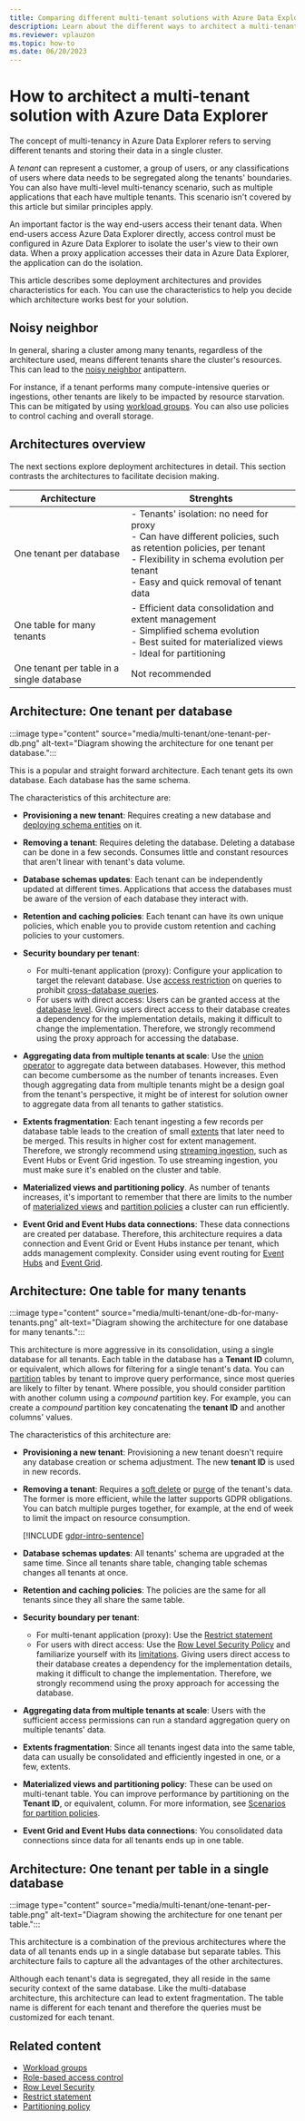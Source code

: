 ```yaml
---
title: Comparing different multi-tenant solutions with Azure Data Explorer
description: Learn about the different ways to architect a multi-tenant solution in Azure Data Explorer.
ms.reviewer: vplauzon
ms.topic: how-to
ms.date: 06/20/2023
---
```

# How to architect a multi-tenant solution with Azure Data Explorer

The concept of multi-tenancy in Azure Data Explorer refers to serving different tenants and storing their data in a single cluster.

A *tenant* can represent a customer, a group of users, or any classifications of users where data needs to be segregated along the tenants' boundaries. You can also have multi-level multi-tenancy scenario, such as multiple applications that each have multiple tenants. This scenario isn't covered by this article but similar principles apply.

An important factor is the way end-users access their tenant data. When end-users access Azure Data Explorer directly, access control must be configured in Azure Data Explorer to isolate the user's view to their own data. When a proxy application accesses their data in Azure Data Explorer, the application can do the isolation.

This article describes some deployment architectures and provides characteristics for each. You can use the characteristics to help you decide which architecture works best for your solution.

## Noisy neighbor

In general, sharing a cluster among many tenants, regardless of the architecture used, means different tenants share the cluster's resources. This can lead to the [noisy neighbor](/azure/architecture/antipatterns/noisy-neighbor/noisy-neighbor) antipattern.

For instance, if a tenant performs many compute-intensive queries or ingestions, other tenants are likely to be impacted by resource starvation. This can be mitigated by using [workload groups](kusto/management/workload-groups.md). You can also use policies to control caching and overall storage.

## Architectures overview

The next sections explore deployment architectures in detail.  This section contrasts the architectures to facilitate decision making.

|Architecture|Strenghts|
|---|---|
|One tenant per database|- Tenants' isolation:  no need for proxy<br />- Can have different policies, such as retention policies, per tenant<br />- Flexibility in schema evolution per tenant<br />- Easy and quick removal of tenant data|
|One table for many tenants|- Efficient data consolidation and extent management<br />- Simplified schema evolution<br />- Best suited for materialized views<br />- Ideal for partitioning|
|One tenant per table in a single database|Not recommended|

## Architecture: One tenant per database

:::image type="content" source="media/multi-tenant/one-tenant-per-db.png" alt-text="Diagram showing the architecture for one tenant per database.":::

This is a popular and straight forward architecture. Each tenant gets its own database. Each database has the same schema.

The characteristics of this architecture are:

* **Provisioning a new tenant**: Requires creating a new database and [deploying schema entities](automated-deploy-overview.md#deploy-schema-entities) on it.

* **Removing a tenant**: Requires deleting the database. Deleting a database can be done in a few seconds. Consumes little and constant resources that aren't linear with tenant's data volume.

* **Database schemas updates**: Each tenant can be independently updated at different times. Applications that access the databases must be aware of the version of each database they interact with.

* **Retention and caching policies**: Each tenant can have its own unique policies, which enable you to provide custom retention and caching policies to your customers.

* **Security boundary per tenant**:
  * For multi-tenant application (proxy): Configure your application to target the relevant database. Use [access restriction](kusto/query/cross-cluster-or-database-queries.md#qualified-names-and-restrict-access-statements) on queries to prohibit [cross-database queries](kusto/query/cross-cluster-or-database-queries.md).
  * For users with direct access: Users can be granted access at the [database level](kusto/access-control/role-based-access-control.md). Giving users direct access to their database creates a dependency for the implementation details, making it difficult to change the implementation. Therefore, we strongly recommend using the proxy approach for accessing the database.

* **Aggregating data from multiple tenants at scale**: Use the [union operator](kusto/query/unionoperator.md) to aggregate data between databases. However, this method can become cumbersome as the number of tenants increases. Even though aggregating data from multiple tenants might be a design goal from the tenant's perspective, it might be of interest for solution owner to aggregate data from all tenants to gather statistics.

* **Extents fragmentation**: Each tenant ingesting a few records per database table leads to the creation of small [extents](kusto/management/extents-overview.md) that later need to be merged. This results in higher cost for extent management. Therefore, we strongly recommend using [streaming ingestion](ingest-data-streaming.md), such as Event Hubs or Event Grid ingestion. To use streaming ingestion, you must make sure it's enabled on the cluster and table.

* **Materialized views and partitioning policy**. As number of tenants increases, it's important to remember that there are limits to the number of [materialized views](kusto/management/materialized-views/materialized-view-overview.md#performance-considerations) and [partition policies](kusto/management/partitioning-policy.md#supported-scenarios) a cluster can run efficiently.

* **Event Grid and Event Hubs data connections**: These data connections are created per database. Therefore, this architecture requires a data connection and Event Grid or Event Hubs instance per tenant, which adds management complexity. Consider using event routing for [Event Hubs](ingest-data-event-hub-overview.md#events-routing) and [Event Grid](ingest-data-event-grid-overview.md#events-routing).

## Architecture: One table for many tenants

:::image type="content" source="media/multi-tenant/one-db-for-many-tenants.png" alt-text="Diagram showing the architecture for one database for many tenants.":::

This architecture is more aggressive in its consolidation, using a single database for all tenants. Each table in the database has a **Tenant ID** column, or equivalent, which allows for filtering for a single tenant's data. You can [partition](kusto/management/partitioning-policy.md) tables by tenant to improve query performance, since most queries are likely to filter by tenant. Where possible, you should consider partition with another column using a *compound* partition key. For example, you can create a *compound* partition key concatenating the **tenant ID** and another columns' values.

The characteristics of this architecture are:

* **Provisioning a new tenant**: Provisioning a new tenant doesn't require any database creation or schema adjustment. The new **tenant ID** is used in new records.

* **Removing a tenant**: Requires a [soft delete](kusto/concepts/data-soft-delete.md) or [purge](kusto/concepts/data-purge.md) of the tenant's data. The former is more efficient, while the latter supports GDPR obligations. You can batch multiple purges together, for example, at the end of week to limit the impact on resource consumption.

    [!INCLUDE [gdpr-intro-sentence](includes/gdpr-intro-sentence.md)]

* **Database schemas updates**: All tenants' schema are upgraded at the same time. Since all tenants share table, changing table schemas changes all tenants at once.

* **Retention and caching policies**: The policies are the same for all tenants since they all share the same table.

* **Security boundary per tenant**:
  * For multi-tenant application (proxy): Use the [Restrict statement](kusto/query/restrictstatement.md)
  * For users with direct access: Use the [Row Level Security Policy](kusto/management/rowlevelsecuritypolicy.md) and familiarize yourself with its [limitations](kusto/management/rowlevelsecuritypolicy.md#limitations). Giving users direct access to their database creates a dependency for the implementation details, making it difficult to change the implementation. Therefore, we strongly recommend using the proxy approach for accessing the database.

* **Aggregating data from multiple tenants at scale**: Users with the sufficient access permissions can run a standard aggregation query on multiple tenants' data.

* **Extents fragmentation**: Since all tenants ingest data into the same table, data can usually be consolidated and efficiently ingested in one, or a few, extents.

* **Materialized views and partitioning policy**: These can be used on multi-tenant table. You can improve performance by partitioning on the **Tenant ID**, or equivalent, column. For more information, see [Scenarios for partition policies](kusto/management/partitioning-policy.md#supported-scenarios).

* **Event Grid and Event Hubs data connections**: You consolidated data connections since data for all tenants ends up in one table.

## Architecture: One tenant per table in a single database

:::image type="content" source="media/multi-tenant/one-tenant-per-table.png" alt-text="Diagram showing the architecture for one tenant per table.":::

This architecture is a combination of the previous architectures where the data of all tenants ends up in a single database but separate tables. This architecture fails to capture all the advantages of the other architectures.

Although each tenant's data is segregated, they all reside in the same security context of the same database. Like the multi-database architecture, this architecture can lead to extent fragmentation. The table name is different for each tenant and therefore the queries must be customized for each tenant.

## Related content

* [Workload groups](kusto/management/workload-groups.md)
* [Role-based access control](kusto/access-control/role-based-access-control.md)
* [Row Level Security](kusto/management/rowlevelsecuritypolicy.md)
* [Restrict statement](kusto/query/restrictstatement.md)
* [Partitioning policy](kusto/management/partitioning-policy.md)
